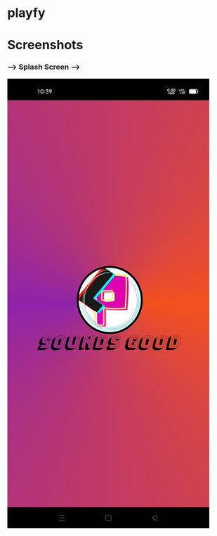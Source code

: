 # playfy
# Screenshots
### --> Splash Screen -->
![](https://github.com/souvik757/playfy/blob/master/Screenshot_2023-02-25-10-39-54-69_bb28a9d01e7c1dcbcf926b910de520ff.jpg)
